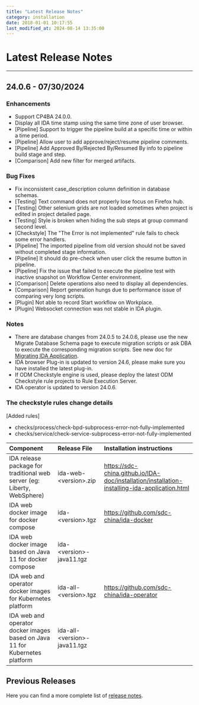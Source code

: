 ```yaml
---
title: "Latest Release Notes"
category: installation
date: 2018-01-01 10:17:55
last_modified_at: 2024-08-14 13:35:00
---
```


# Latest Release Notes
***

## 24.0.6 - 07/30/2024

### Enhancements
- Support CP4BA 24.0.0.
- Display all IDA time stamp using the same time zone of user browser.
- [Pipeline] Support to trigger the pipeline build at a specific time or within a time period.
- [Pipeline] Allow user to add approve/reject/resume pipeline comments.
- [Pipeline] Add Approved By/Rejected By/Resumed By info to pipeline build stage and step.
- [Comparison] Add new filter for merged artifacts.

### Bug Fixes
- Fix inconsistent case_description column definition in database schemas.
- [Testing] Text command does not properly lose focus on Firefox hub.
- [Testing] Other selenium grids are not loaded sometimes when project is edited in project detailed page.
- [Testing] Style is broken when hiding the sub steps at group command second level.
- [Checkstyle] The "The Error is not implemented" rule fails to check some error handlers.
- [Pipeline] The imported pipeline from old version should not be saved without completed stage information.
- [Pipeline] It should do pre-check when user click the resume button in pipeline.
- [Pipeline] Fix the issue that failed to execute the pipeline test with inactive snapshot on Workflow Center environment.
- [Comparison] Delete operations also need to display all dependencies.
- [Comparison] Report generation hungs due to performance issue of comparing very long scripts.
- [Plugin] Not able to record Start workflow on Workplace.
- [Plugin] Websocket connection was not stable in IDA plugin.

### Notes
- There are database changes from 24.0.5 to 24.0.6, please use the new Migrate Database Schema page to execute migration scripts or ask DBA to execute the corresponding migration scripts. See new doc for [Migrating IDA Application](https://sdc-china.github.io/IDA-doc/installation/installation-migrating-ida-application.html#migrate-database-schema-on-ida-startup).
- IDA browser Plug-in is updated to version 24.6, please make sure you have installed the latest plug-in.
- If ODM Checkstyle engine is used, please deploy the latest ODM Checkstyle rule projects to Rule Execution Server.
- IDA operator is updated to version 24.0.6.

### The checkstyle rules change details
[Added rules]
- checks/process/check-bpd-subprocess-error-not-fully-implemented
- checks/service/check-service-subprocess-error-not-fully-implemented

| Component 	| Release File	| Installation instructions| 
|:----------------|:------------------------|:---------------|
| IDA release package for traditional web server (eg: Liberty, WebSphere)	 |ida-web-\<version>.zip|<https://sdc-china.github.io/IDA-doc/installation/installation-installing-ida-application.html> |
| IDA web docker image for docker compose | ida-\<version>.tgz | <https://github.com/sdc-china/ida-docker> |
| IDA web docker image based on Java 11 for docker compose |	ida-\<version>-java11.tgz	| |
| IDA web and operator docker images for Kubernetes platform |	ida-all-\<version>.tgz	| <https://github.com/sdc-china/ida-operator> |
| IDA web and operator docker images  based on Java 11 for Kubernetes platform |	ida-all-\<version>-java11.tgz	||


## Previous Releases
Here you can find a more complete list of [release notes](./installation-previous-release-notes.html).